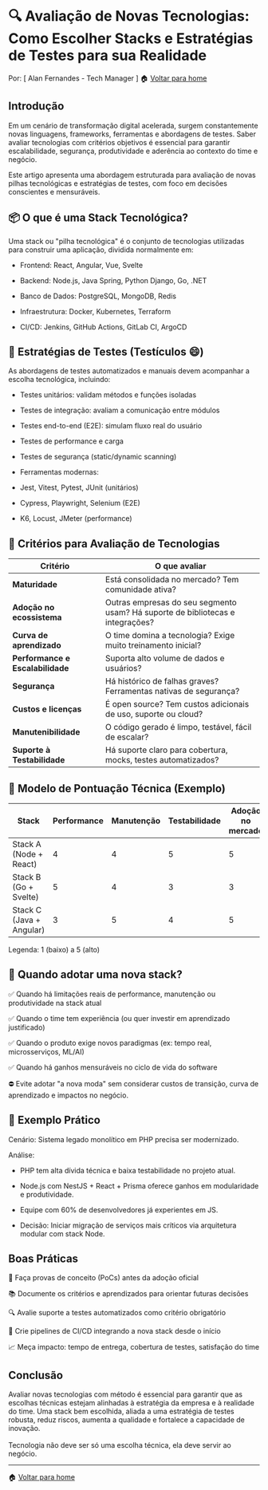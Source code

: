 # 🔍 Avaliação de Novas Tecnologias: Como Escolher Stacks e Estratégias de Testes para sua Realidade
Por: [ Alan Fernandes - Tech Manager ] :house: [Voltar para home](https://github.com/af-tech-manager/portfolio/blob/main/README.md)

## Introdução
Em um cenário de transformação digital acelerada, surgem constantemente novas linguagens, frameworks, ferramentas e abordagens de testes. Saber avaliar tecnologias com critérios objetivos é essencial para garantir escalabilidade, segurança, produtividade e aderência ao contexto do time e negócio.

Este artigo apresenta uma abordagem estruturada para avaliação de novas pilhas tecnológicas e estratégias de testes, com foco em decisões conscientes e mensuráveis.

## 📦 O que é uma Stack Tecnológica?
Uma stack ou "pilha tecnológica" é o conjunto de tecnologias utilizadas para construir uma aplicação, dividida normalmente em:

- Frontend: React, Angular, Vue, Svelte

- Backend: Node.js, Java Spring, Python Django, Go, .NET

- Banco de Dados: PostgreSQL, MongoDB, Redis

- Infraestrutura: Docker, Kubernetes, Terraform

- CI/CD: Jenkins, GitHub Actions, GitLab CI, ArgoCD

## 🧪 Estratégias de Testes (Testículos 😄)
As abordagens de testes automatizados e manuais devem acompanhar a escolha tecnológica, incluindo:

- Testes unitários: validam métodos e funções isoladas

- Testes de integração: avaliam a comunicação entre módulos

- Testes end-to-end (E2E): simulam fluxo real do usuário

- Testes de performance e carga

- Testes de segurança (static/dynamic scanning)

- Ferramentas modernas:

- Jest, Vitest, Pytest, JUnit (unitários)

- Cypress, Playwright, Selenium (E2E)

- K6, Locust, JMeter (performance)

## 🧭 Critérios para Avaliação de Tecnologias
| Critério                         | O que avaliar                                                                  |
| -------------------------------- | ------------------------------------------------------------------------------ |
| **Maturidade**                   | Está consolidada no mercado? Tem comunidade ativa?                             |
| **Adoção no ecossistema**        | Outras empresas do seu segmento usam? Há suporte de bibliotecas e integrações? |
| **Curva de aprendizado**         | O time domina a tecnologia? Exige muito treinamento inicial?                   |
| **Performance e Escalabilidade** | Suporta alto volume de dados e usuários?                                       |
| **Segurança**                    | Há histórico de falhas graves? Ferramentas nativas de segurança?               |
| **Custos e licenças**            | É open source? Tem custos adicionais de uso, suporte ou cloud?                 |
| **Manutenibilidade**             | O código gerado é limpo, testável, fácil de escalar?                           |
| **Suporte à Testabilidade**      | Há suporte claro para cobertura, mocks, testes automatizados?                  |


## 📘 Modelo de Pontuação Técnica (Exemplo)
| Stack                    | Performance | Manutenção | Testabilidade | Adoção no mercado | Total  |
| ------------------------ | ----------- | ---------- | ------------- | ----------------- | ------ |
| Stack A (Node + React)   | 4           | 4          | 5             | 5                 | **18** |
| Stack B (Go + Svelte)    | 5           | 4          | 3             | 3                 | **15** |
| Stack C (Java + Angular) | 3           | 5          | 4             | 5                 | **17** |

Legenda: 1 (baixo) a 5 (alto)

## 🧠 Quando adotar uma nova stack?
✅ Quando há limitações reais de performance, manutenção ou produtividade na stack atual 

✅ Quando o time tem experiência (ou quer investir em aprendizado justificado) 

✅ Quando o produto exige novos paradigmas (ex: tempo real, microsserviços, ML/AI) 

✅ Quando há ganhos mensuráveis no ciclo de vida do software 

⛔ Evite adotar "a nova moda" sem considerar custos de transição, curva de aprendizado e impactos no negócio.

## 🌱 Exemplo Prático
Cenário: Sistema legado monolítico em PHP precisa ser modernizado.

Análise:

- PHP tem alta dívida técnica e baixa testabilidade no projeto atual.

- Node.js com NestJS + React + Prisma oferece ganhos em modularidade e produtividade.

- Equipe com 60% de desenvolvedores já experientes em JS.

- Decisão: Iniciar migração de serviços mais críticos via arquitetura modular com stack Node.

## Boas Práticas
🔁 Faça provas de conceito (PoCs) antes da adoção oficial

📚 Documente os critérios e aprendizados para orientar futuras decisões

🔍 Avalie suporte a testes automatizados como critério obrigatório

🧪 Crie pipelines de CI/CD integrando a nova stack desde o início

📈 Meça impacto: tempo de entrega, cobertura de testes, satisfação do time

## Conclusão
Avaliar novas tecnologias com método é essencial para garantir que as escolhas técnicas estejam alinhadas à estratégia da empresa e à realidade do time. Uma stack bem escolhida, aliada a uma estratégia de testes robusta, reduz riscos, aumenta a qualidade e fortalece a capacidade de inovação. \
\
Tecnologia não deve ser só uma escolha técnica, ela deve servir ao negócio.

---
:house: [Voltar para home](https://github.com/af-tech-manager/portfolio/blob/main/README.md)
